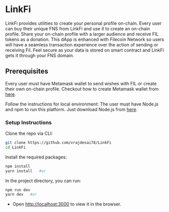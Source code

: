 # LinkFi
LinkFi provides utilities to create your personal profile on-chain. Every user can buy their unique FNS from LinkFi and use it to create an on-chain profile. Share your on-chain profile with a larger audience and receive FIL tokens as a donation. This dApp is enhanced with Filecoin Network so users will have a seamless transaction experience over the action of sending or receiving Fil. Feel secure as your data is stored on smart contract and LinkFi gets it through your FNS domain.

## Prerequisites

Every user must have Metamask wallet to send wishes with FIL or create their own on-chain profile. Checkout how to create Metamask wallet from [here](https://polygon.technology/blog/getting-started-with-metamask-on-polygon).

Follow the instructions for local environment: The user must have Node.js and npm to run this platform. Just download Node.js from [here](https://nodejs.org/en/download/).

### Setup Instructions

Clone the repo via CLI:
```sh
git clone https://github.com/vrajdesai78/LinkFi
cd LinkFi
```

Install the required packages:
```sh
npm install 
yarn install   #or
```

In the project directory, you can run:
```sh
npm run dev
yarn dev   #or
```

- Open [http://localhost:3000](http://localhost:3000) to view it in the browser.

